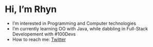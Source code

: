 <h1>Hi, I’m Rhyn</h1>

<ul>
  <li><span>I’m interested in Programming and Computer technologies</span></li>
  <li><span>I’m currently learning OO with Java, while dabbling in Full-Stack Developement with #100Devs</span></li>
  <li><span>How to reach me: <a href="https://twitter.com/RhynOgg">Twitter</a></span></li>
</ul>
